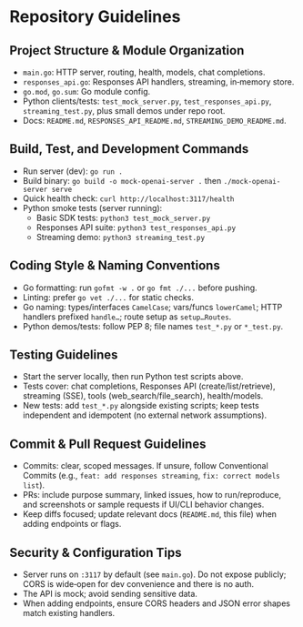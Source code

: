 # Repository Guidelines

## Project Structure & Module Organization
- `main.go`: HTTP server, routing, health, models, chat completions.
- `responses_api.go`: Responses API handlers, streaming, in‑memory store.
- `go.mod`, `go.sum`: Go module config.
- Python clients/tests: `test_mock_server.py`, `test_responses_api.py`, `streaming_test.py`, plus small demos under repo root.
- Docs: `README.md`, `RESPONSES_API_README.md`, `STREAMING_DEMO_README.md`.

## Build, Test, and Development Commands
- Run server (dev): `go run .`
- Build binary: `go build -o mock-openai-server .` then `./mock-openai-server serve`
- Quick health check: `curl http://localhost:3117/health`
- Python smoke tests (server running):
  - Basic SDK tests: `python3 test_mock_server.py`
  - Responses API suite: `python3 test_responses_api.py`
  - Streaming demo: `python3 streaming_test.py`

## Coding Style & Naming Conventions
- Go formatting: run `gofmt -w .` or `go fmt ./...` before pushing.
- Linting: prefer `go vet ./...` for static checks.
- Go naming: types/interfaces `CamelCase`; vars/funcs `lowerCamel`; HTTP handlers prefixed `handle…`; route setup as `setup…Routes`.
- Python demos/tests: follow PEP 8; file names `test_*.py` or `*_test.py`.

## Testing Guidelines
- Start the server locally, then run Python test scripts above.
- Tests cover: chat completions, Responses API (create/list/retrieve), streaming (SSE), tools (web_search/file_search), health/models.
- New tests: add `test_*.py` alongside existing scripts; keep tests independent and idempotent (no external network assumptions).

## Commit & Pull Request Guidelines
- Commits: clear, scoped messages. If unsure, follow Conventional Commits (e.g., `feat: add responses streaming`, `fix: correct models list`).
- PRs: include purpose summary, linked issues, how to run/reproduce, and screenshots or sample requests if UI/CLI behavior changes.
- Keep diffs focused; update relevant docs (`README.md`, this file) when adding endpoints or flags.

## Security & Configuration Tips
- Server runs on `:3117` by default (see `main.go`). Do not expose publicly; CORS is wide‑open for dev convenience and there is no auth.
- The API is mock; avoid sending sensitive data.
- When adding endpoints, ensure CORS headers and JSON error shapes match existing handlers.
